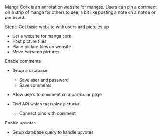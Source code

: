 Manga Cork is an annotation website for mangas. Users can pin a comment on a 
strip of manga for others to see, a bit like posting a note on a notice or 
pin board. 

Steps:
Get basic website with users and pictures up 
* Get a website for manga cork
* Host picture files
* Place picture files on website
* Move between pictures

Enable comments
* Setup a database 
	* Save user and password 
	* Save comments

* Allow users to comment on a particular page
* Find API which tags/pins pictures 
	* Connect pins with comment

Enable upvotes
* Setup database query to handle upvotes
 
